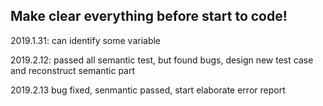 ## Make clear everything before start to code! ##
2019.1.31: can identify some variable

2019.2.12: passed all semantic test, but found bugs, design new test case and reconstruct semantic part

2019.2.13 bug fixed, senmantic passed, start elaborate error report
